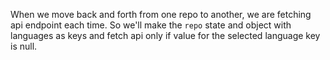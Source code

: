 When we move back and forth from one repo to another, we are fetching api endpoint each time. So we'll make the `repo` state and object with languages as keys and fetch api only if value for the selected language key is null.

<!--
import React from "react";
import PropTypes from "prop-types";
import { fetchPopularRepos } from "../utils/api";

function LanguagesNav({ selected, onUpdateLanguage }) {
    const languages = ["All", "JavaScript", "Ruby", "Java", "CSS", "Golang"];
    return (
        <ul className="flex-center" > {
            languages.map(language => (
                <li key={language} >
                    <button className="btn-clear nav-link"
                        style={language === selected ? { color: "rgb(187, 46, 31)" } : null}
                        // `onClick={this.updateLanguage(language)}` - as soon as
                        // component renders => updateLanguage gets invoked immediately
                        onClick={() => onUpdateLanguage(language)}
                    >
                        {language}
                    </button>
                </li>
            ))
        }
        </ul>
    );
}

LanguagesNav.propTypes = {
    selected: PropTypes.string.isRequired,
    onUpdateLanguage: PropTypes.func.isRequired
};

export default class Popular extends React.Component {
    constructor(props) {
        super(props);

        this.state = {
            selectedLanguage: "All",
            repos: {},
            error: null
        };

        /*
            if we comment `this.updateLanguage = this.updateLanguage.bind(this);`
                -- we'll get `Uncaught TypeError: Cannot read property 'setState' of undefined`. 
                And the reason for this is because when our `updateLanguage` method is invoked, 
                because it's being passed as a reference to the `LanguagesNav` it is technically 
                invoked there (i.e., inside LanguagesNav). So the `this` keyword in `updateLanguage` 
                function is going to be same as to the `this` keyword in `LanguagesNav` which is 
                undefined.
        */
        /*
            if we are using `this.updateLanguage = this.updateLanguage.bind(this);`
                -- we are making sure of the fact that when `updateLanguage` is called, then the `this` 
                keyword is going to refer to the component instance of `Popular` and not of `LanguagesNav`.
        */
        this.updateLanguage = this.updateLanguage.bind(this);
        this.isLoading = this.isLoading.bind(this);
    }

    componentDidMount() {
        /*
            When the component first mounts we are not actually doing anything. We need to fetch the api as soon as 
            the component is mounted 
        */
        this.updateLanguage(this.state.selectedLanguage);
    }

    updateLanguage(selectedLanguage) {
        /*
            the reason we are updating repos and error state to null is because we will be using these to show 
            loading screen ( `(this.state.repos && this.state.error)` => loading)
        */
        this.setState({
            selectedLanguage,
            repos: null,
            error: null
        });

        if (!this.state.repos[selectedLanguage]) {
            // fetch
            fetchPopularRepos(selectedLanguage)
                .then((data) =>{
                    this.setState(({repos}) => ({
                        repos: {
                            ...repos,
                            [selectedLanguage]: data
                        }
                    }))
                })
                .catch(() => {
                    console.warn('Error fetching repos: ', error)

                    this.setState({
                        error: `There was an error fetching the repositories.`
                    })
                })
        }


    }

    isLoading() {
        const { selectedLanguage, repos, error } = this.state;

        return !repos[selectedLanguage] && error === null
    }

    render() {
        const { selectedLanguage, repos, error } = this.state;
        return (
            <React.Fragment>
                <LanguagesNav
                    selected={this.state.selectedLanguage}
                    onUpdateLanguage={this.updateLanguage}
                />

                {this.isLoading() && <p>LOADING...</p>}

                {error && <p>{error}</p>}

                {repos[selectedLanguage] && <pre>{JSON.stringify(repos[selectedLanguage], null, 2)}</pre>}
            </React.Fragment>
        );
    }
}
-->